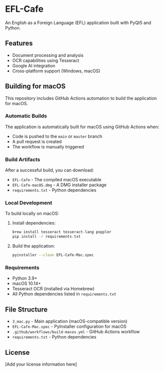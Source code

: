 # EFL-Cafe

An English as a Foreign Language (EFL) application built with PyQt5 and Python.

## Features

- Document processing and analysis
- OCR capabilities using Tesseract
- Google AI integration
- Cross-platform support (Windows, macOS)

## Building for macOS

This repository includes GitHub Actions automation to build the application for macOS.

### Automatic Builds

The application is automatically built for macOS using GitHub Actions when:

- Code is pushed to the `main` or `master` branch
- A pull request is created
- The workflow is manually triggered

### Build Artifacts

After a successful build, you can download:

- `EFL-Cafe` - The compiled macOS executable
- `EFL-Cafe-macOS.dmg` - A DMG installer package
- `requirements.txt` - Python dependencies

### Local Development

To build locally on macOS:

1. Install dependencies:
   ```bash
   brew install tesseract tesseract-lang poppler
   pip install -r requirements.txt
   ```

2. Build the application:
   ```bash
   pyinstaller --clean EFL-Cafe-Mac.spec
   ```

### Requirements

- Python 3.9+
- macOS 10.14+
- Tesseract OCR (installed via Homebrew)
- All Python dependencies listed in `requirements.txt`

## File Structure

- `3_mac.py` - Main application (macOS-compatible version)
- `EFL-Cafe-Mac.spec` - PyInstaller configuration for macOS
- `.github/workflows/build-macos.yml` - GitHub Actions workflow
- `requirements.txt` - Python dependencies

## License

[Add your license information here]
